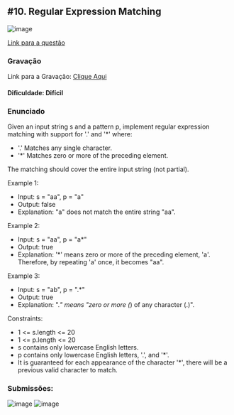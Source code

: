 ## #10. Regular Expression Matching

![image](https://github.com/user-attachments/assets/3618646b-f17c-463c-8810-345ec7b53d24)

[Link para a questão](https://leetcode.com/problems/regular-expression-matching/description/)

### Gravação

Link para a Gravação: [Clique Aqui](https://youtu.be/_asjFKIr08A)

#### Dificuldade: Difícil

### Enunciado

Given an input string s and a pattern p, implement regular expression matching with support for '.' and '*' where:

- '.' Matches any single character.​​​​
- '*' Matches zero or more of the preceding element.

The matching should cover the entire input string (not partial).

Example 1:

- Input: s = "aa", p = "a"
- Output: false
- Explanation: "a" does not match the entire string "aa".

Example 2:

- Input: s = "aa", p = "a*"
- Output: true
- Explanation: '*' means zero or more of the preceding element, 'a'. Therefore, by repeating 'a' once, it becomes "aa".

Example 3:

- Input: s = "ab", p = ".*"
- Output: true
- Explanation: ".*" means "zero or more (*) of any character (.)".


Constraints:

- 1 <= s.length <= 20
- 1 <= p.length <= 20
- s contains only lowercase English letters.
- p contains only lowercase English letters, '.', and '*'.
- It is guaranteed for each appearance of the character '*', there will be a previous valid character to match.


### Submissões: 
![image](https://github.com/user-attachments/assets/1d49a192-191e-4bc9-bfa6-16aa8bdb6b6b)
![image](https://github.com/user-attachments/assets/a1b9d54d-40d2-4dbf-a60b-b8696a07e014)






